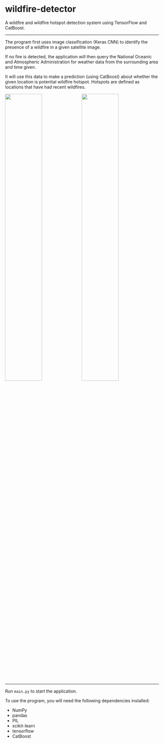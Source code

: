 # wildfire-detector
A wildfire and wildfire hotspot detection system using TensorFlow and CatBoost.  
  

  

  
***

The program first uses image classification (Keras CNN) to identify the presence of a wildfire in a given satellite image.  
  
If no fire is detected, the application will then query the National Oceanic and Atmospheric Administration for weather data from the surrounding area and time given.  
  
It will use this data to make a prediction (using CatBoost) about whether the given location is potential wildfire hotspot. Hotspots are defined as locations that have had recent wildfires.
  
<p float="left">
  <img src="https://user-images.githubusercontent.com/14916758/111690149-388d5d00-8803-11eb-8750-f562d9f5f3ee.png" width="49%" />
  <img src="https://user-images.githubusercontent.com/14916758/111690154-39be8a00-8803-11eb-8a90-4a23231171cc.png" width="49%" /> 
</p>
  
***
Run ```main.py``` to start the application.
  
To use the program, you will need the following dependencies installed:
- NumPy
- pandas
- PIL
- scikit-learn
- tensorflow
- CatBoost
  

